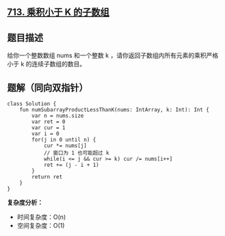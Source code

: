 ## [713. 乘积小于 K 的子数组](https://leetcode.cn/problems/subarray-product-less-than-k/description/)

## 题目描述

给你一个整数数组 nums 和一个整数 k ，请你返回子数组内所有元素的乘积严格小于 k 的连续子数组的数目。
 
## 题解（同向双指针）

```
class Solution {
    fun numSubarrayProductLessThanK(nums: IntArray, k: Int): Int {
        var n = nums.size
        var ret = 0
        var cur = 1
        var i = 0
        for(j in 0 until n) {
            cur *= nums[j]
            // 窗口为 1 也可能超过 k
            while(i <= j && cur >= k) cur /= nums[i++]
            ret += (j - i + 1)
        }
        return ret
    }
}
```

**复杂度分析：**

- 时间复杂度：O(n)
- 空间复杂度：O(1)
